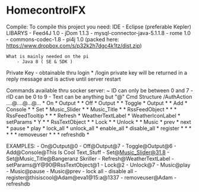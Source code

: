 # HomecontrolFX
Compile:
    To compile this project you need:
    IDE
        - Eclipse (preferable Kepler)
    LIBARYS
        - Feed4J 1.0
        - jDom 1.1.3
        - mysql-connector-java-5.1.1.8
        - rome 1.0
        - commons-codec-1.8
        - pi4j 1.0
        (packed here: https://www.dropbox.com/s/p32k2h7dgc4k1tz/dist.zip)
        
    What is mainly needed on the pi
        - Java 8 ( SE & SDK )
        
    




Private Key
    - obtainable thru login
    * /login <Username> <Password>
    private key will be returned in a reply message and is active until server restart

Commands available thru socker server:
    ~ ID can only be between 0 and 7 - rID can be 0 to 9 - Text can be anything but "@"
    Cmd Structure /AuthAction <Private Key> ....@....@...@...
    * On
        * Output
            * <ID>
    * Off
        * Output
            * <ID>
    * Toggle
        * Output
            * <ID>
    * Add
        * Console
            * <TEXT>
    * Set
        * Music_Slider
            * <DOUBLE VALUE>
        * Music_Title
            * <TEXT>
        * RssFeedObject
            * <rID>
                * <TEXT>
        * RssFeedTooltip
            * <rID>
                * <TEXT>
    * Refresh
        * WeatherTextLabel
        * WeatherIconLabel
    * setParams
        * Y
            * <DOUBLE VALUE>
                * RssTextObject
                    * <rID>
    * Lock
    	* <ID>
   	* Unlock
   		* <ID>
   	* Music
   		* prev
   		* next
   		* pause
   		* play
    * lock_all
    * unlock_all
    * enable_all
    * disable_all
    * register
    	* <MasterPw>
    		* <Username>
    			* <Password>
    				* <Flags> 
    					* <Permissions>
    * removeuser
    	* <MaserPw>
    		* <username>
    * refreshdb
    	* <MasterPw>
    
    
EXAMPLES:
    - On@Output@0
    - Off@Output@7
    - Toggle@Output@6
    - Add@Console@This Is Cool Text_Stuff
    - Set@Music_Slider@31.8
    - Set@Music_Title@Bangeranz Skriller
    - Refresh@WeatherTextLabel
    - setParams@Y@90@RssTextObject@1
    - Lock@2
    - Unlock@7
    - Music@play
    - Music@pause
    - Music@prev
    - lock all
    - disable all
    - register@thisiscool@Adam@eva1@15:a@1337
    - removeuser@Adam
    - refreshdb
